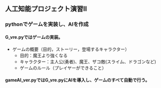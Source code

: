 ## 人工知能プロジェクト演習Ⅱ
### pythonでゲームを実装し、AIを作成
#### G_vre.pyではゲームの実装。
- ゲームの概要（目的，ストーリー，登場するキャラクター）
  - 目的：魔王より強くなる
  - キャラクター：主人公(勇者)、魔王、ザコ敵(スライム、ドラゴンなど)
  - ゲームのルール（プレイヤーができること）
#### gameAI_ver.pyではG_vre.pyにAIを導入し、ゲームのすべて自動で行う。

